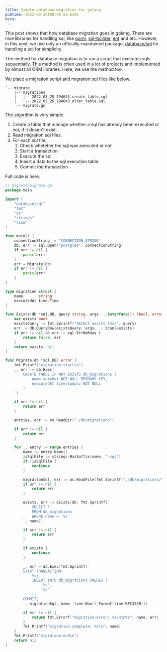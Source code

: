 ```yaml
---
title: Simple database migration for golang
pubtime: 2022-03-28T08:48:53.619Z
hero:
---
```


This post shows that how database migration goes in golang.
There are nice libraries for handling sql, like [gorm](https://github.com/go-gorm/gorm), [sql-boilder](https://github.com/volatiletech/sqlboiler), [ent](https://github.com/ent/ent) and etc.
However, in this post, we use only an officially-maintained package, [database/sql](https://pkg.go.dev/database/sql) for handling a sql for simplicity.

The method for database migration is to run a script that executes sqls sequentially. This method is often used in a lot of projects and implemented by almost all ORM libraries. Here, we use the method too.

We place a migration script and migration sql files like below.

```
`-- migrate
    |-- migrations
    |   |-- 2022_03_25_194643_create_table.sql
    |   `-- 2022_03_26_194643_alter_table.sql
    `-- migrate.go
```

The algorithm is very simple.

1. Create a table that manage whether a sql has already been executed or not, if it dosen't exist.
2. Read migration sql files.
3. For each sql file,
    1. Check wheteher the sql was executed or not
    2. Start a transaction
    3. Execute the sql
    4. Insert a data to the sql execution table.
    5. Commit the transaction

Full code is here.

```go
// migrate/migrate.go
package main

import (
	"database/sql"
	"fmt"
	"os"
	"strings"
	"time"
)

func main() {
	connectionString := "CONNECTION_STRING"
	db, err := sql.Open("postgres", connectionString)
	if err != nil {
		panic(err)
	}
	err = Migrate(db)
	if err != nil {
		panic(err)
	}
}

type migration struct {
	name       string
	executedAt time.Time
}

func Exists(db *sql.DB, query string, args ...interface{}) (bool, error) {
	var exists bool
	existsQuery := fmt.Sprintf("SELECT exists (%s)", query)
	err := db.QueryRow(existsQuery, args...).Scan(&exists)
	if err != nil && err != sql.ErrNoRows {
		return false, err
	}
	return exists, nil
}

func Migrate(db *sql.DB) error {
	fmt.Printf("migration:start\n")
	_, err := db.Exec(`
		CREATE TABLE IF NOT EXISTS db_migrations (
			name varchar NOT NULL PRIMARY KEY,
			executedAt timestamptz NOT NULL
		)
	`)

	if err != nil {
		return err
	}

	entries, err := os.ReadDir("./db/migrations")

	if err != nil {
		return err
	}

	for _, entry := range entries {
		name := entry.Name()
		isSqlFile := strings.HasSuffix(name, ".sql")
		if !isSqlFile {
			continue
		}

		migrationSql, err := os.ReadFile(fmt.Sprintf("./db/migrations/%s", name))
		if err != nil {
			return err
		}

		exists, err := Exists(db, fmt.Sprintf(`
			SELECT *
			FROM db_migrations
			WHERE name = '%s'
		`, name))

		if err != nil {
			return err
		}

		if exists {
			continue
		}

		_, err = db.Exec(fmt.Sprintf(`
		START TRANSACTION;
			%s;
			INSERT INTO db_migrations VALUES (
				'%s',
				'%s'
			);
		COMMIT;
		`, migrationSql, name, time.Now().Format(time.RFC3339)))

		if err != nil {
			return fmt.Errorf("migration:error: %s\n\n%s", name, err)
		}
		fmt.Printf("migration:complete: %s\n", name)
	}
	fmt.Printf("migration:end\n")
	return nil
}

```
